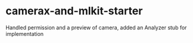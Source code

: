 # camerax-and-mlkit-starter
Handled permission and a preview of camera, added an Analyzer stub for implementation
